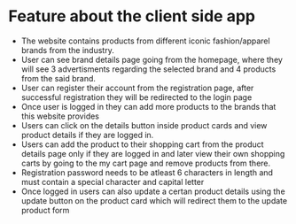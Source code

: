 # Feature about the client side app

- The website contains products from different iconic fashion/apparel brands from the industry.
- User can see brand details page going from the homepage, where they will see 3 advertisments regarding the selected brand and 4 products from the said brand.
- User can register their account from the registration page, after successful registration they will be redirected to the login page
- Once user is logged in they can add more products to the brands that this website provides
- Users can click on the details button inside product cards and view product details if they are logged in.
- Users can add the product to their shopping cart from the product details page only if they are logged in and later view their own shopping carts by going to the my cart page and remove products from there.
- Registration password needs to be atleast 6 characters in length and must contain a special character and capital letter
- Once logged in users can also update a certan product details using the update button on the product card which will redirect them to the update product form

